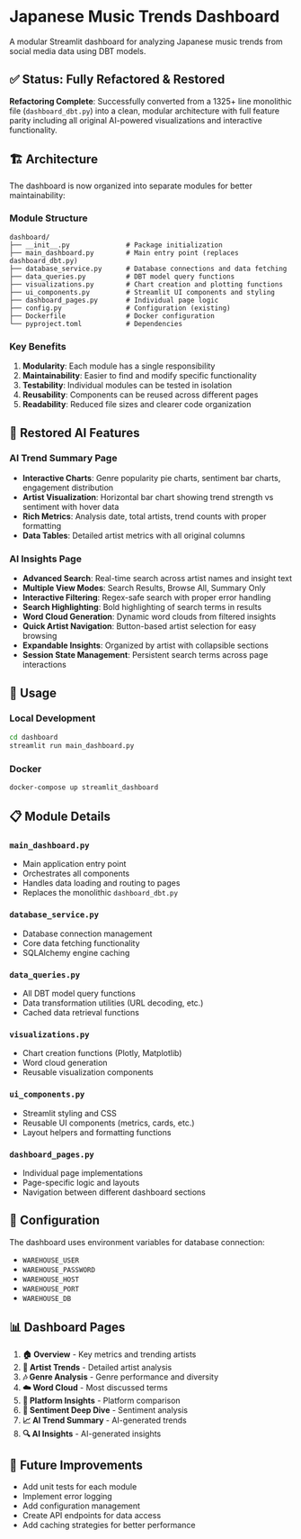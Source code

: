 # Japanese Music Trends Dashboard

A modular Streamlit dashboard for analyzing Japanese music trends from social media data using DBT models.

## ✅ Status: Fully Refactored & Restored

**Refactoring Complete**: Successfully converted from a 1325+ line monolithic file (`dashboard_dbt.py`) into a clean, modular architecture with full feature parity including all original AI-powered visualizations and interactive functionality.

## 🏗️ Architecture

The dashboard is now organized into separate modules for better maintainability:

### Module Structure

```
dashboard/
├── __init__.py              # Package initialization
├── main_dashboard.py        # Main entry point (replaces dashboard_dbt.py)
├── database_service.py      # Database connections and data fetching
├── data_queries.py          # DBT model query functions
├── visualizations.py        # Chart creation and plotting functions
├── ui_components.py         # Streamlit UI components and styling
├── dashboard_pages.py       # Individual page logic
├── config.py                # Configuration (existing)
├── Dockerfile               # Docker configuration
└── pyproject.toml           # Dependencies
```

### Key Benefits

1. **Modularity**: Each module has a single responsibility
2. **Maintainability**: Easier to find and modify specific functionality
3. **Testability**: Individual modules can be tested in isolation
4. **Reusability**: Components can be reused across different pages
5. **Readability**: Reduced file sizes and clearer code organization

## 🧠 Restored AI Features

### AI Trend Summary Page
- **Interactive Charts**: Genre popularity pie charts, sentiment bar charts, engagement distribution
- **Artist Visualization**: Horizontal bar chart showing trend strength vs sentiment with hover data
- **Rich Metrics**: Analysis date, total artists, trend counts with proper formatting
- **Data Tables**: Detailed artist metrics with all original columns

### AI Insights Page  
- **Advanced Search**: Real-time search across artist names and insight text
- **Multiple View Modes**: Search Results, Browse All, Summary Only
- **Interactive Filtering**: Regex-safe search with proper error handling
- **Search Highlighting**: Bold highlighting of search terms in results
- **Word Cloud Generation**: Dynamic word clouds from filtered insights
- **Quick Artist Navigation**: Button-based artist selection for easy browsing
- **Expandable Insights**: Organized by artist with collapsible sections
- **Session State Management**: Persistent search terms across page interactions

## 🚀 Usage

### Local Development
```bash
cd dashboard
streamlit run main_dashboard.py
```

### Docker
```bash
docker-compose up streamlit_dashboard
```

## 📋 Module Details

### `main_dashboard.py`
- Main application entry point
- Orchestrates all components
- Handles data loading and routing to pages
- Replaces the monolithic `dashboard_dbt.py`

### `database_service.py`
- Database connection management
- Core data fetching functionality
- SQLAlchemy engine caching

### `data_queries.py`
- All DBT model query functions
- Data transformation utilities (URL decoding, etc.)
- Cached data retrieval functions

### `visualizations.py`
- Chart creation functions (Plotly, Matplotlib)
- Word cloud generation
- Reusable visualization components

### `ui_components.py`
- Streamlit styling and CSS
- Reusable UI components (metrics, cards, etc.)
- Layout helpers and formatting functions

### `dashboard_pages.py`
- Individual page implementations
- Page-specific logic and layouts
- Navigation between different dashboard sections

## 🔧 Configuration

The dashboard uses environment variables for database connection:
- `WAREHOUSE_USER`
- `WAREHOUSE_PASSWORD`
- `WAREHOUSE_HOST`
- `WAREHOUSE_PORT`
- `WAREHOUSE_DB`

## 📊 Dashboard Pages

1. **🏠 Overview** - Key metrics and trending artists
2. **🎤 Artist Trends** - Detailed artist analysis
3. **🎶 Genre Analysis** - Genre performance and diversity
4. **☁️ Word Cloud** - Most discussed terms
5. **📱 Platform Insights** - Platform comparison
6. **💭 Sentiment Deep Dive** - Sentiment analysis
7. **📈 AI Trend Summary** - AI-generated trends
8. **🔍 AI Insights** - AI-generated insights

## 🎯 Future Improvements

- Add unit tests for each module
- Implement error logging
- Add configuration management
- Create API endpoints for data access
- Add caching strategies for better performance
